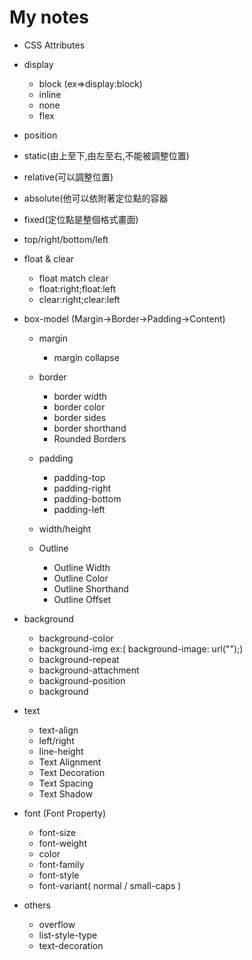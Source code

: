 # My notes
* CSS Attributes
* display
   * block (ex=>display:block)
   * inline
   * none
   * flex

* position

 * static(由上至下,由左至右,不能被調整位置)
 * relative(可以調整位置)
 * absolute(他可以依附著定位點的容器
 * fixed(定位點是整個格式畫面)
 * top/right/bottom/left

* float & clear
  * float match clear
  * float:right;float:left
  * clear:right;clear:left

* box-model (Margin->Border->Padding->Content)
  * margin
    * margin collapse

  * border
    * border width
    * border color
    * border sides 
    * border shorthand 
    * Rounded Borders

  * padding 
    * padding-top
    * padding-right 
    * padding-bottom
    * padding-left

  * width/height

  * Outline 
    * Outline Width
    * Outline Color 
    * Outline Shorthand 
    * Outline Offset

* background
  * background-color
  * background-img ex:( background-image: url("");)
  * background-repeat
  * background-attachment
  * background-position
  * background
  
* text
  * text-align
  * left/right
  * line-height
  * Text Alignment
  * Text Decoration 
  * Text Spacing 
  * Text Shadow

* font (Font Property)
  * font-size
  * font-weight
  * color
  * font-family
  * font-style
  * font-variant( normal / small-caps )

* others
  * overflow
  * list-style-type
  * text-decoration

